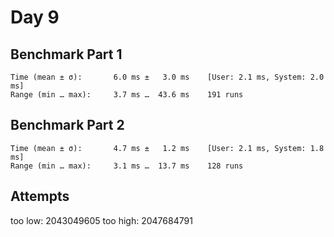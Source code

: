 # Day 9

## Benchmark Part 1

```
Time (mean ± σ):       6.0 ms ±   3.0 ms    [User: 2.1 ms, System: 2.0 ms]
Range (min … max):     3.7 ms …  43.6 ms    191 runs
```

## Benchmark Part 2

```
Time (mean ± σ):       4.7 ms ±   1.2 ms    [User: 2.1 ms, System: 1.8 ms]
Range (min … max):     3.1 ms …  13.7 ms    128 runs
```

## Attempts

too low: 2043049605
too high: 2047684791
